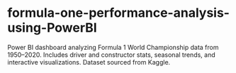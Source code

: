 # formula-one-performance-analysis-using-PowerBI
Power BI dashboard analyzing Formula 1 World Championship data from 1950–2020. Includes driver and constructor stats, seasonal trends, and interactive visualizations. Dataset sourced from Kaggle.
